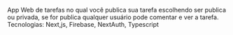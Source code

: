 
App Web de tarefas no qual você publica sua tarefa escolhendo ser publica ou privada, se for publica qualquer usuário pode comentar e ver a tarefa. Tecnologias: Next,js, Firebase, NextAuth, Typescript
